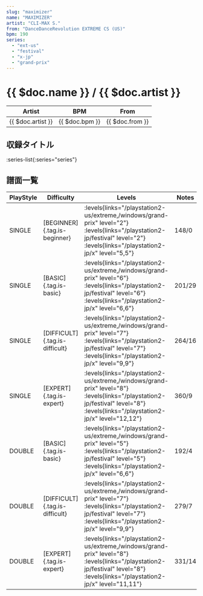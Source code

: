 ```yaml
---
slug: "maximizer"
name: "MAXIMIZER"
artist: "CLI-MAX S."
from: "DanceDanceRevolution EXTREME CS (US)"
bpm: 190
series:
  - "ext-us"
  - "festival"
  - "x-jp"
  - "grand-prix"
---
```


# {{ $doc.name }} / {{ $doc.artist }}

|Artist|BPM|From|
|------|---|----|
|{{ $doc.artist }}|{{ $doc.bpm }}|{{ $doc.from }}|

## 収録タイトル

:series-list{:series="series"}

## 譜面一覧

|PlayStyle|Difficulty|Levels|Notes|Movie|
|---------|----------|------|-----|-----|
|SINGLE|[BEGINNER]{.tag.is-beginner}| :levels{links="/playstation2-us/extreme,/windows/grand-prix" level="2"} :levels{links="/playstation2-jp/festival" level="2"}  :levels{links="/playstation2-jp/x" level="5,5"}|148/0||
|SINGLE|[BASIC]{.tag.is-basic}| :levels{links="/playstation2-us/extreme,/windows/grand-prix" level="6"} :levels{links="/playstation2-jp/festival" level="6"}  :levels{links="/playstation2-jp/x" level="6,6"}|201/29||
|SINGLE|[DIFFICULT]{.tag.is-difficult}| :levels{links="/playstation2-us/extreme,/windows/grand-prix" level="7"} :levels{links="/playstation2-jp/festival" level="7"}  :levels{links="/playstation2-jp/x" level="9,9"}|264/16||
|SINGLE|[EXPERT]{.tag.is-expert}| :levels{links="/playstation2-us/extreme,/windows/grand-prix" level="8"} :levels{links="/playstation2-jp/festival" level="8"}  :levels{links="/playstation2-jp/x" level="12,12"}|360/9||
|DOUBLE|[BASIC]{.tag.is-basic}| :levels{links="/playstation2-us/extreme,/windows/grand-prix" level="5"} :levels{links="/playstation2-jp/festival" level="5"}  :levels{links="/playstation2-jp/x" level="6,6"}|192/4||
|DOUBLE|[DIFFICULT]{.tag.is-difficult}| :levels{links="/playstation2-us/extreme,/windows/grand-prix" level="7"} :levels{links="/playstation2-jp/festival" level="7"}  :levels{links="/playstation2-jp/x" level="9,9"}|279/7||
|DOUBLE|[EXPERT]{.tag.is-expert}| :levels{links="/playstation2-us/extreme,/windows/grand-prix" level="8"} :levels{links="/playstation2-jp/festival" level="8"}  :levels{links="/playstation2-jp/x" level="11,11"}|331/14||
